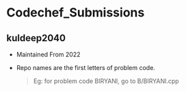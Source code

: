 # Codechef_Submissions
## kuldeep2040

- Maintained From 2022
- Repo names are the first letters of problem code.



	> Eg: for problem code BIRYANI, go to B/BIRYANI.cpp
